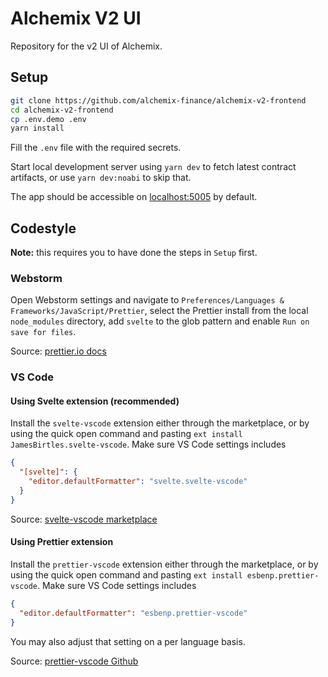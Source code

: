 # Alchemix V2 UI

Repository for the v2 UI of Alchemix.

## Setup

```bash
git clone https://github.com/alchemix-finance/alchemix-v2-frontend
cd alchemix-v2-frontend
cp .env.demo .env
yarn install
```

Fill the `.env` file with the required secrets.

Start local development server using `yarn dev` to fetch latest contract artifacts, or use `yarn dev:noabi` to skip
that.

The app should be accessible on [localhost:5005](http://localhost:5005) by default.

[//]: # (## Storybook)

[//]: # ()

[//]: # (Run storybook using)

[//]: # ()

[//]: # (```bash)

[//]: # (yarn run storybook)

[//]: # (```)

[//]: # ()

[//]: # (The server for storybook runs on a different port than the server for svelte's dev environment, so it's possible to run both simultaneously.)

[//]: # ()

[//]: # (A built version is also available at https://alchemix-v2-storybook.vercel.app)

## Codestyle

**Note:** this requires you to have done the steps in `Setup` first.

### Webstorm

Open Webstorm settings and navigate to `Preferences/Languages & Frameworks/JavaScript/Prettier`, select the Prettier
install from the local `node_modules` directory, add `svelte` to the glob pattern and enable `Run on save for files`.

Source: [prettier.io docs](https://prettier.io/docs/en/webstorm.html)

### VS Code

#### Using Svelte extension (recommended)

Install the `svelte-vscode` extension either through the marketplace, or by using the quick open command and
pasting `ext install JamesBirtles.svelte-vscode`. Make sure VS Code settings includes

```json
{
  "[svelte]": {
    "editor.defaultFormatter": "svelte.svelte-vscode"
  }
}
```

Source: [svelte-vscode marketplace](https://marketplace.visualstudio.com/items?itemName=svelte.svelte-vscode)

#### Using Prettier extension

Install the `prettier-vscode` extension either through the marketplace, or by using the quick open command and
pasting `ext install esbenp.prettier-vscode`. Make sure VS Code settings includes

```json
{
  "editor.defaultFormatter": "esbenp.prettier-vscode"
}
```

You may also adjust that setting on a per language basis.

Source: [prettier-vscode Github](https://github.com/prettier/prettier-vscode)
